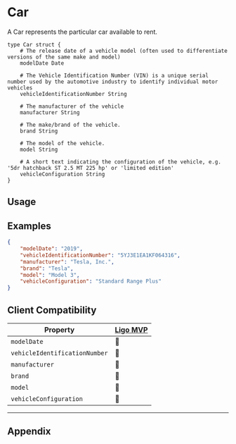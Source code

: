 # Car
A Car represents the particular car available to rent.
```ipldsch
type Car struct {  
	# The release date of a vehicle model (often used to differentiate versions of the same make and model)
	modelDate Date

	# The Vehicle Identification Number (VIN) is a unique serial number used by the automotive industry to identify individual motor vehicles
	vehicleIdentificationNumber String

	# The manufacturer of the vehicle
	manufacturer String

	# The make/brand of the vehicle.
	brand String

	# The model of the vehicle.
	model String

	# A short text indicating the configuration of the vehicle, e.g. '5dr hatchback ST 2.5 MT 225 hp' or 'limited edition'
	vehicleConfiguration String
}
```

## Usage

## Examples
```json
{
	"modelDate": "2019",
	"vehicleIdentificationNumber": "5YJ3E1EA1KF064316",
	"manufacturer": "Tesla, Inc.",
	"brand": "Tesla",
	"model": "Model 3",
	"vehicleConfiguration": "Standard Range Plus"	
}
```

## Client Compatibility
| Property                      | [Ligo MVP](../Clients/Ligo%20MVP) |
| ----------------------------- | --------------------------------- |
| `modelDate`                   | 🚧                                |
| `vehicleIdentificationNumber` | 🚧                                |
| `manufacturer`                | 🚧                                |
| `brand`                       | 🚧                                |
| `model`                       | 🚧                                |
| `vehicleConfiguration`        | 🚧                                |

---
## Appendix

